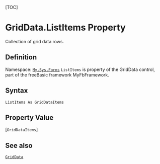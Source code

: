 [TOC]
# GridData.ListItems Property
Collection of grid data rows.
## Definition
Namespace: [`My.Sys.Forms`](My.Sys.Forms.md)
`ListItems` is property of the GridData control, part of the freeBasic framework MyFbFramework.
## Syntax
```freeBasic
ListItems As GridDataItems
```
## Property Value
[`GridDataItems`]
## See also
[`GridData`](GridData.md)
